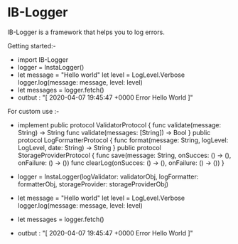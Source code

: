 # IB-Logger
IB-Logger is a framework that helps you to log errors.

Getting started:- 

- import IB-Logger 
- logger = InstaLogger()
- let message = "Hello world"
   let level = LogLevel.Verbose
   logger.log(message: message, level: level)
- let messages = logger.fetch()
- outbut : "[ 2020-04-07 19:45:47 +0000 Error Hello World ]"


For custom use :- 

- implement 
public protocol ValidatorProtocol {
    func validate(message: String) -> String
    func validate(messages: [String]) -> Bool
}
public protocol LogFormatterProtocol {
    func format(message: String, logLevel: LogLevel, date: String) -> String
}
public protocol StorageProviderProtocol {
    func save(message: String,  onSucces: () -> (),  onFailure: () -> ())
    func clearLog(onSucces: () -> (),  onFailure: () -> ())
}

- logger =  InstaLogger(logValidator: validatorObj, logFormatter: formatterObj, storageProvider: storageProviderObj)
- let message = "Hello world"
   let level = LogLevel.Verbose
   logger.log(message: message, level: level)
- let messages = logger.fetch()
- outbut : "[ 2020-04-07 19:45:47 +0000 Error Hello World ]"



